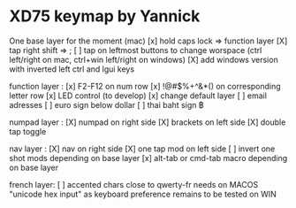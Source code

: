 # XD75 keymap by Yannick

One base layer for the moment (mac)
[x] hold caps lock => function layer
[X] tap right shift => ;
[ ] tap on leftmost buttons to change worspace (ctrl left/right on mac, ctrl+win left/right on windows)
[X] add windows version 
    with inverted left ctrl and lgui keys

function layer :
[x] F2-F12 on num row
[x] !@#$%+^&*() on corresponding letter row
[x] LED control (to develop)
[x] change default layer
[ ] email adresses
[ ] euro sign below dollar
[ ] thai baht sign ฿

numpad layer :
[X] numpad on right side
[X] brackets on left side
[X] double tap toggle

nav layer :
[X] nav on right side
[X] one tap mod on left side
    [ ] invert one shot mods depending on base layer
[x] alt-tab or cmd-tab macro depending on base layer

french layer:
[ ] accented chars close to qwerty-fr
    needs on MACOS "unicode hex input" as keyboard preference
    remains to be tested on WIN
